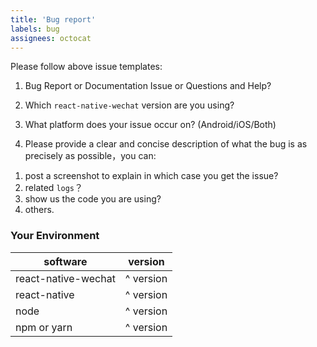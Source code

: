 ```yaml
---
title: 'Bug report'
labels: bug
assignees: octocat
---
```


Please follow above issue templates:

1. Bug Report or Documentation Issue or Questions and Help?

2. Which `react-native-wechat` version are you using?

3. What platform does your issue occur on? (Android/iOS/Both)

4. Please provide a clear and concise description of what the bug is as precisely as possible，you can: 

  1) post a screenshot to explain in which case you get the issue?  
  2) related `logs`？  
  3) show us the code you are using?
  4) others.

### Your Environment

| software         | version
| ---------------- | -------
| react-native-wechat |  ^ version
| react-native     | ^ version
| node             | ^ version
| npm or yarn      | ^ version
